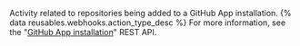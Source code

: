 Activity related to repositories being added to a GitHub App installation. {% data reusables.webhooks.action_type_desc %} For more information, see the "[GitHub App installation](/v3/apps/)" REST API.
